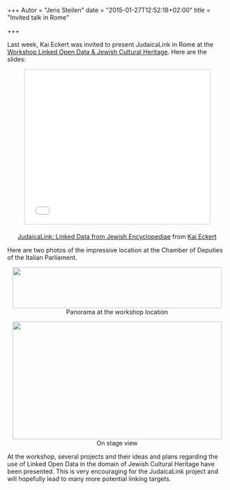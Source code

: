+++
Autor = "Jens Steilen"
date = "2015-01-27T12:52:18+02:00"
title = "Invited talk in Rome"

+++

Last week, Kai Eckert was invited to present JudaicaLink in Rome at the <a href="http://www.cdec.it/home2_2.asp?idtesto=1529&idtesto1=1529">Workshop Linked Open Data & Jewish Cultural Heritage</a>. Here are the slides:

<p style="text-align: center;"><iframe height="355" frameborder="0" width="425" allowfullscreen="" style="border: 1px solid #CCC; border-width: 1px; margin-bottom: 5px; max-width: 100%;" scrolling="no" marginheight="0" marginwidth="0" src="//www.slideshare.net/slideshow/embed_code/43945135"> </iframe></p>
<p style="text-align: center;"><a href="http://de.slideshare.net/kaiec/judaicalink-linked-data-from-jewish-encyclopediae">JudaicaLink: Linked Data from Jewish Encyclopediae</a> from <a href="http://www.slideshare.net/kaiec">Kai Eckert</a></p>


Here are two photos of the impressive location at the Chamber of Deputies of the Italian Parliament.

<p style="text-align: center;"><img height="94" width="480" title="Panorama at the workshop location" alt="" src="/img/2015-01-20_09.19.29-small.jpg?itok=va4JE4_Y"><br>Panorama at the workshop location</p>
<p style="text-align: center;"><img height="270" width="480" title="On stage view" alt="" src="/img/2015-01-20_12.07.01-small.jpg?itok=QCVL9E3P"><br>On stage view</p>

At the workshop, several projects and their ideas and plans regarding the use of Linked Open Data in the domain of Jewish Cultural Heritage have been presented. This is very encouraging for the JudaicaLink project and will hopefully lead to many more potential linking targets.